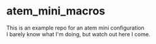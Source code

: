 # atem_mini_macros
This is an example repo for an atem mini configuration
<br>
I barely know what I'm doing, but watch out here I come.
